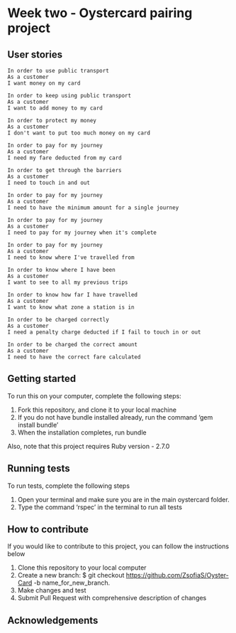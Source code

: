 # Week two - Oystercard pairing project

## User stories

```
In order to use public transport
As a customer
I want money on my card

In order to keep using public transport
As a customer
I want to add money to my card

In order to protect my money
As a customer
I don't want to put too much money on my card

In order to pay for my journey
As a customer
I need my fare deducted from my card

In order to get through the barriers
As a customer
I need to touch in and out

In order to pay for my journey
As a customer
I need to have the minimum amount for a single journey

In order to pay for my journey
As a customer
I need to pay for my journey when it's complete

In order to pay for my journey
As a customer
I need to know where I've travelled from

In order to know where I have been
As a customer
I want to see to all my previous trips

In order to know how far I have travelled
As a customer
I want to know what zone a station is in

In order to be charged correctly
As a customer
I need a penalty charge deducted if I fail to touch in or out

In order to be charged the correct amount
As a customer
I need to have the correct fare calculated

```

## Getting started

To run this on your computer, complete the following steps:

1. Fork this repository, and clone it to your local machine
2. If you do not have bundle installed already, run the command ‘gem install bundle’
3. When the installation completes, run bundle

Also, note that this project requires Ruby version - 2.7.0


## Running tests

To run tests, complete the following steps

1. Open your terminal and make sure you are in the main oystercard folder.
2. Type the command ‘rspec’ in the terminal to run all tests

## How to contribute

If you would like to contribute to this project, you can follow the instructions below

1. Clone this repository to your local computer
2. Create a new branch: $ git checkout https://github.com/ZsofiaS/Oyster-Card -b name_for_new_branch.
3. Make changes and test
4. Submit Pull Request with comprehensive description of changes

## Acknowledgements

